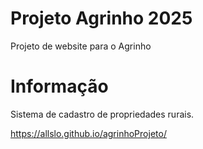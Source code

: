 # Projeto Agrinho 2025
Projeto de website para o Agrinho

# Informação

Sistema de cadastro de propriedades rurais.

https://allslo.github.io/agrinhoProjeto/
